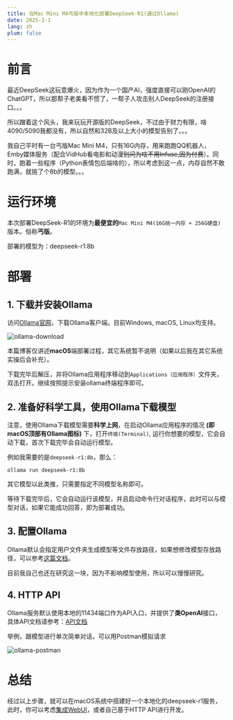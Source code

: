 ```yaml
---
title: 在Mac Mini M4丐版中本地化部署DeepSeek-R1(通过Ollama)
date: 2025-2-1
lang: zh
plum: false
---
```


# 前言

最近DeepSeek这玩意爆火，因为作为一个国产AI，强度直接可以刚OpenAI的ChatGPT，所以那帮子老美看不惯了，一帮子人攻击别人DeepSeek的注册接口。。。

所以蹭着这个风头，我来玩玩开源版的DeepSeek，不过由于财力有限，啥4090/5090我都没有，所以自然和32B及以上大小的模型告别了。。。

我自己平时有一台丐版Mac Mini M4，只有16G内存，用来跑跑QQ机器人，Emby媒体服务（配合VidHub看电影和动漫~~别问为啥不用Infuse,因为付费~~）。同时，跑着一些程序（Python表情包后端啥的），所以考虑到这一点，内存自然不敢跑满，就挑了个8b的模型。。。

# 运行环境

本次部署DeepSeek-R1的环境为**最便宜的**`Mac Mini M4(16G统一内存 + 256G硬盘)`版本。俗称**丐版**。

部署的模型为：deepseek-r1:8b

# 部署

## 1. 下载并安装Ollama

访问[Ollama官网](https://ollama.com/)，下载Ollama客户端。目前Windows, macOS, Linux均支持。

![ollama-download](/images/ollama/ollama-download.png)

本篇博客仅讲述**macOS**端部署过程，其它系统暂不说明（如果以后我在其它系统实操后会补充）。

下载完毕后解压，并将Ollama应用程序移动到`Applications（应用程序）`文件夹，双击打开。继续按照提示安装ollama终端程序即可。

## 2. 准备好科学工具，使用Ollama下载模型

注意，使用Ollama下载模型需要**科学上网**，在启动Ollama应用程序的情况 **(即macOS顶部有Ollama图标)** 下，打开`终端(Terminal)`, 运行你想要的模型，它会自动下载，首次下载完毕会自动运行模型。

例如我需要的是`deepseek-r1:8b`，那么：

```shell
ollama run deepseek-r1:8b
```

其它模型以此类推，只需要指定不同模型名称即可。

等待下载完毕后，它会自动运行该模型，并且启动命令行对话程序，此时可以与模型对话，如果它能成功回答，即为部署成功。

## 3. 配置Ollama

Ollama默认会指定用户文件夹生成模型等文件存放路径，如果想修改模型存放路径，可以参考[这篇文档](https://github.com/ollama/ollama/blob/main/docs/faq.md#how-do-i-configure-ollama-server)。

目前我自己也还在研究这一块，因为不影响模型使用，所以可以慢慢研究。

## 4. HTTP API

Ollama服务默认使用本地的11434端口作为API入口，并提供了**类OpenAI**接口，具体API文档请参考：[API文档](https://github.com/ollama/ollama/blob/main/docs/api.md#generate-a-chat-completion)

举例，跟模型进行单次简单对话，可以用Postman模拟请求

![ollama-postman](/images/ollama/ollama-postman.png)

# 总结

经过以上步骤，就可以在macOS系统中搭建好一个本地化的deepseek-r1服务，此时，你可以考虑[集成WebUI](https://github.com/open-webui/open-webui)，或者自己基于HTTP API进行开发。
